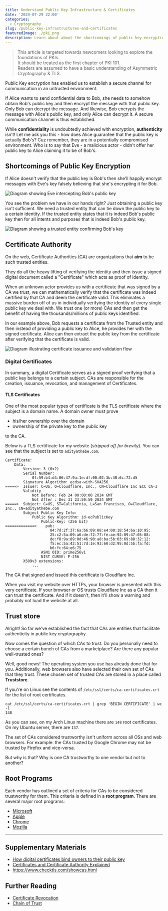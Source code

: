 ```yaml
---
title: Understand Public Key Infrastructure & Certificates
date: '2024-07-29 22:00'
categories:
  - Cryptography
slug: /public-key-infrastructures-and-certificates
featuredImage: ./pki.png
description: Learn about about the shortcomings of public key encryption and the need for a trusted 3rd party - Certificate Authority.
---
```


> This article is targeted towards newcomers looking to explore the foundations of PKIs.  
> It should be treated as the first chapter of PKI 101.  
> Readers are assumed to have a basic understanding of Asymmetric Cryptography & TLS.

Public Key encryption has enabled us to establish a secure channel for communication in an untrusted environment.

If Alice wants to send confidential data to Bob, she needs to somehow obtain Bob's public key and then encrypt the message with that public key. Only Bob can decrypt the message. And likewise, Bob encrypts the message with Alice's public key, and only Alice can decrypt it. A secure communication channel is thus established.

While **confidentiality** is undoubtedly achieved with encryption, **authenticity** isn't!
Let me ask you this - how does Alice guarantee that the public key is actually Bob's?
Cuz remember, they are in a potentially compromised environment.
Who is to say that Eve - a malicious actor - didn't offer her public key to Alice claiming it to be of Bob's.

## Shortcomings of Public Key Encryption

If Alice doesn't verify that the public key is Bob's then she'll happily encrypt messages with Eve's key falsely believing that she's encrypting it for Bob.

![Diagram showing Eve intercepting Bob's public key](./pki-mitm.svg)

You see the problem we have in our hands right? Just obtaining a public key isn't sufficient.
We need a trusted entity that can tie down the public key to a certain identity.
If the trusted entity states that it is indeed Bob's public key then for all intents and purposes that is indeed Bob's public key.

![Diagram showing a trusted entity confirming Bob's key](./pki-trusted-entity.svg)

## Certificate Authority

On the web, Certificate Authorities (CA) are organizations that **aim** to be such trusted entities.

They do all the heavy lifting of verifying the identity and then issue a signed digital document called a "Certificate" which acts as proof of identity.

When an unknown actor provides us with a certificate that was signed by a CA we trust, we can mathematically verify that the certificate was indeed certified by that CA and deem the certificate valid. This eliminates a massive burden off of us in individually verifying the identity of every single public key we deal with.
We trust one (or more) CAs and then get the benefit of having the thousands/millions of public keys identified.

In our example above, Bob requests a certificate from the Trusted entity and then instead of providing a public key to Alice, he provides her with the signed certificate. Alice can then extract the public key from the certificate after verifying that the certificate is valid.

![Diagram illustrating certificate issuance and validation flow](./pki-certificate-flow.svg)

### Digital Certificates

In summary, a digital Certificate serves as a signed proof verifying that a public key belongs to a certain subject.
CAs are responsible for the creation, issuance, revocation, and management of Certificates.

#### TLS Certificates

One of the most popular types of certificate is the TLS certificate where the subject is a domain name.
A domain owner must prove

- his/her ownership over the domain
- ownership of the private key to the public key

to the CA.

Below is a TLS certificate for my website (_stripped off for brevity_).
You can see that the subject is set to `adityathebe.com`.

```
Certificate:
    Data:
        Version: 3 (0x2)
        Serial Number:
            0f:59:b4:d4:06:47:9a:1e:df:00:02:3b:48:6c:72:d5
        Signature Algorithm: ecdsa-with-SHA256
=====>  Issuer: C=US, O=Cloudflare, Inc., CN=Cloudflare Inc ECC CA-3
        Validity
            Not Before: Feb 24 00:00:00 2024 GMT
            Not After : Dec 31 23:59:59 2024 GMT
=====>  Subject: C=US, ST=California, L=San Francisco, O=Cloudflare, Inc., CN=adityathebe.com
        Subject Public Key Info:
            Public Key Algorithm: id-ecPublicKey
                Public-Key: (256 bit)
=============>    pub:
                    04:7d:2f:37:6a:b6:09:08:e4:00:18:54:6a:10:95:
                    25:c2:5a:09:a6:de:72:77:fe:ae:92:09:47:05:88:
                    de:f8:9a:89:0d:46:90:a8:ba:5b:03:69:88:32:12:
                    f5:ec:5a:42:51:7d:1e:93:60:d2:95:0d:5b:fa:fd:
                    b6:fc:64:e6:75
                ASN1 OID: prime256v1
                NIST CURVE: P-256
        X509v3 extensions:
            ...

```

The CA that signed and issued this certificate is Cloudflare Inc.

When you visit my website over HTTPs, your browser is presented with this very certificate.
If your browser or OS trusts Cloudflare Inc as a CA then it can trust the certificate.
And if it doesn't, then it'll show a warning and probably not load the website at all.

## Trust store

Alright! So far we've established the fact that CAs are entities that facilitate authenticity in public key cryptography.

Now comes the question of which CAs to trust. Do you personally need to choose a certain bunch of CAs from a marketplace? Are there any popular well-trusted ones?

Well, good news! The operating system you use has already done that for you. Additionally, web browsers also have selected their own set of CAs that they trust. These chosen set of trusted CAs are stored in a place called **Truststore**.

If you're on Linux see the contents of `/etc/ssl/certs/ca-certificates.crt` for the list of root certificates.

```shell
cat /etc/ssl/certs/ca-certificates.crt | grep 'BEGIN CERTIFICATE' | wc -l
148
```

As you can see, on my Arch Linux machine there are `148` root certificates. On my Ubuntu server, there are `137`.

The set of CAs considered trustworthy isn't uniform across all OSs and web browsers.
For example: the CAs trusted by Google Chrome may not be trusted by Firefox and vice-versa.

But why is that? Why is one CA trustworthy to one vendor but not to another?

## Root Programs

Each vendor has outlined a set of criteria for CAs to be considered trustworthy for them. This criteria is defined in a **root program**. There are several major root programs:

- [Microsoft](https://learn.microsoft.com/en-us/security/trusted-root/program-requirements)
- [Apple](https://www.apple.com/certificateauthority/ca_program.html)
- [Chrome](https://www.chromium.org/Home/chromium-security/root-ca-policy/)
- [Mozilla](https://wiki.mozilla.org/CA)

---

## Supplementary Materials

- [How digital certificates bind owners to their public key](https://www.youtube.com/watch?v=5rT6fZUwhG8)
- [Certificates and Certificate Authority Explained](https://www.youtube.com/watch?v=x_I6Qc35PuQ)
- https://www.checktls.com/showcas.html

## Further Reading

- [Certificate Revocation](https://en.wikipedia.org/wiki/Certificate_revocation)
- [Chain of Trust](https://en.wikipedia.org/wiki/Chain_of_trust)
